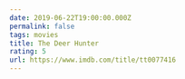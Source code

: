```yaml
---
date: 2019-06-22T19:00:00.000Z
permalink: false
tags: movies
title: The Deer Hunter
rating: 5
url: https://www.imdb.com/title/tt0077416
---
```

